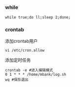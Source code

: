 ### while

```shell
while true;do ll;sleep 2;done;
```

### crontab

添加crontab用户

```shell
vi /etc/cron.allow
```

添加定时任务

```shell
crontab -e #进入编辑模式
0 1 * * * /home/mbank/log.sh	
wq #保存退出
```

